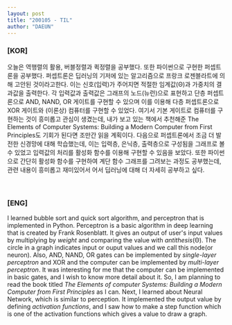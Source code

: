 ```yaml
---
layout: post
title: "200105 - TIL"
author: "DAEUN"
---
```


### [KOR]
오늘은 역행렬의 활용, 버블정렬과 퀵정렬을 공부했다. 또한 파이썬으로 구현한 퍼셉트론을 공부했다.
퍼셉트론은 딥러닝의 기저에 있는 알고리즘으로 프랑크 로젠블라트에 의해 고안된 것이라고한다. 이는 신호(입력)가 주어지면 적절한 임계값(&Theta;)과 가중치의 결과값을 출력한다. 각 입력값과 출력값은 그래프의 노드(뉴런)으로 표현하고 단층 퍼셉트론으로 AND, NAND, OR 게이트를 구현할 수 있으며 이를 이용해 다층 퍼셉트론으로 XOR 게이트와 (이론상) 컴퓨터를 구현할 수 있었다. 여기서 기본 게이트로 컴퓨터를 구현하는 것이 흥미롭고 관심이 생겼는데, 내가 보고 있는 책에서 추천해준 The Elements of Computer Systems: Building a Modern Computer from First Principles도 기회가 된다면 조만간 읽을 계획이다. 다음으로 퍼셉트론에서 조금 더 발전한 신경망에 대해 학습했는데, 이는 입력층, 은닉층, 출력층으로 구성됨을 그래프로 볼 수 있었고 입력값의 처리를 활성화 함수를 이용해 구현할 수 있음을 보았다. 또한 파이썬으로 간단히 활성화 함수를 구현하여 계단 함수 그래프를 그려보는 과정도 공부했는데, 관련 내용이 흥미롭고 재미있어서 어서 딥러닝에 대해 더 자세히 공부하고 싶다.
<br><br><br>
### [ENG]
I learned bubble sort and quick sort algorithm, and perceptron that is implemented in Python.
Perceptron is a basic algorithm in deep learning that is created by Frank Rosenblatt. It gives an output of user's input values by multiplying by _weight_ and comparing the value with _antithesis_(&Theta;). The circle in a graph indicates input or ouput values and we call this node(or neuron). Also, AND, NAND, OR gates can be implemented by _single-layer perceptron_ and XOR and the computer can be implemented by _multi-layer perceptron_. It was interesting for me that the computer can be implemented in basic gates, and I wish to know more detail about it. So, I am planning to read the book titled _The Elements of computer Systems: Building a Modern Computer from First Principles_ as I can. Next, I learned about Neural Network, which is similar to perception. It implemented the output value by defining _activation functions_, and I saw how to make a step function which is one of the activation functions which gives a value to draw a graph.